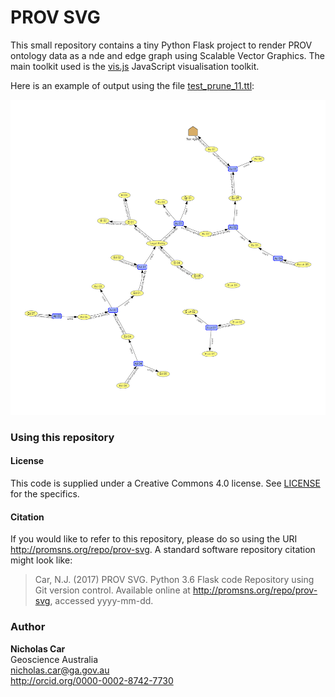 # PROV SVG

This small repository contains a tiny Python Flask project to render PROV ontology data as a nde and edge graph using Scalable Vector Graphics. The main toolkit used is the [vis.js](http://visjs.org/) JavaScript visualisation toolkit.

Here is an example of output using the file [test_prune_11.ttl](data/test_prune_11.ttl):

![example output](data/example_test_prune_11.png)

### Using this repository

#### License 
This code is supplied under a Creative Commons 4.0 license. See [LICENSE](LICENSE) for the specifics.

#### Citation
If you would like to refer to this repository, please do so using the URI http://promsns.org/repo/prov-svg. A standard software repository citation might look like:

> Car, N.J. (2017) PROV SVG. Python 3.6 Flask code Repository using Git version control. Available online at http://promsns.org/repo/prov-svg, accessed yyyy-mm-dd.

### Author
**Nicholas Car**  
Geoscience Australia  
<nicholas.car@ga.gov.au>  
<http://orcid.org/0000-0002-8742-7730>
